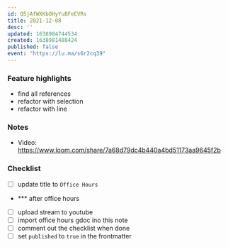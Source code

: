 ```yaml
---
id: Q5jAfWXKbOHyYuBFeEVRs
title: 2021-12-08
desc: ''
updated: 1638984744534
created: 1638981488424
published: false
event: "https://lu.ma/s6r2cq39"
---
```


### Feature highlights
- find all references
- refactor with selection
- refactor with line

### Notes
<!-- Copy gdoc contents into here -->
- Video: https://www.loom.com/share/7a68d79dc4b440a4bd51173aa9645f2b

### Checklist
- [ ] update title to `Office Hours`

- *** after office hours
- [ ] upload stream to youtube
- [ ] import office hours gdoc ino this note
- [ ] comment out the checklist when done
- [ ] set `published` to `true` in the frontmatter
